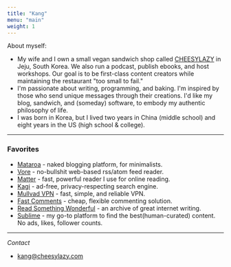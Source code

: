 ```yaml
---
title: "Kang"
menu: "main"
weight: 1
---
```

About myself:
- My wife and I own a small vegan sandwich shop called [CHEESYLAZY](https://cheesylazy.com/) in Jeju, South Korea. We also run a podcast, publish ebooks, and host workshops. Our goal is to be first-class content creators while maintaining the restaurant "too small to fail."   
- I'm passionate about writing, programming, and baking. I'm inspired by those who send unique messages through their creations. I'd like my blog, sandwich, and (someday) software, to embody my authentic philosophy of life.
- I was born in Korea, but I lived two years in China (middle school) and eight years in the US (high school & college).

---

### Favorites
- [Mataroa](https://mataroa.blog) - naked blogging platform, for minimalists.
- [Vore](https://vore.website/kang) - no-bullshit web-based rss/atom feed reader.
- [Matter](https://hq.getmatter.com/) - fast, powerful reader I use for online reading.
- [Kagi](https://kagi.com/) - ad-free, privacy-respecting search engine.
- [Mullvad VPN](https://mullvad.net/en) - fast, simple, and reliable VPN.
- [Fast Comments](https://fastcomments.com/) - cheap, flexible commenting solution.
- [Read Something Wonderful](https://readsomethingwonderful.com) - an archive of great internet writing.
- [Sublime](https://sublime.app/) - my go-to platform to find the best(human-curated) content. No ads, likes, follower counts.

---
*Contact*
- kang@cheesylazy.com